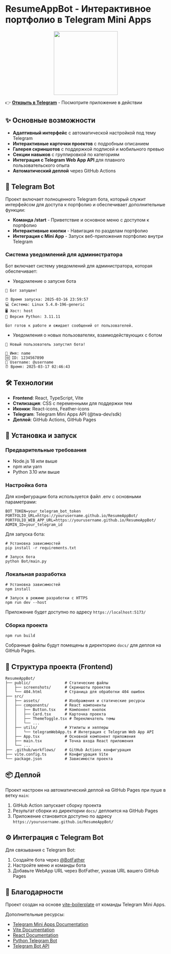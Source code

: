 # ResumeAppBot - Интерактивное портфолио в Telegram Mini Apps

<p align="center">
  <img width="200" src="./src/assets/logo.png">
</p>


<!-- ## 📱 Демонстрация -->

<!-- <p align="center">
  <img width="300" src="./screenshots/demo.gif" alt="Demo Animation">
</p> -->


👉 **[Открыть в Telegram](https://t.me/the_best_resume_bot)** - Посмотрите приложение в действии

## ✨ Основные возможности

- **Адаптивный интерфейс** с автоматической настройкой под тему Telegram
- **Интерактивные карточки проектов** с подробным описанием
- **Галерея скриншотов** с поддержкой подписей и мобильного превью
- **Секции навыков** с группировкой по категориям
- **Интеграция с Telegram Web App API** для плавного пользовательского опыта
- **Автоматический деплой** через GitHub Actions

## 🤖 Telegram Bot

Проект включает полноценного Telegram бота, который служит интерфейсом для доступа к портфолио и обеспечивает дополнительные функции:

- **Команда /start** - Приветствие и основное меню с доступом к портфолио
- **Интерактивные кнопки** - Навигация по разделам портфолио
- **Интеграция с Mini App** - Запуск веб-приложения портфолио внутри Telegram

### Система уведомлений для администратора

Бот включает систему уведомлений для администратора, которая обеспечивает:

- Уведомление о запуске бота
```
🤖 Бот запущен!

⏰ Время запуска: 2025-03-16 23:59:57
💻 Система: Linux 5.4.0-196-generic
🖥️ Хост: host
🔄 Версия Python: 3.11.11

Бот готов к работе и ожидает сообщений от пользователей.
```

- Уведомления о новых пользователях, взаимодействующих с ботом
```
🔔 Новый пользователь запустил бота!

👤 Имя: name
🆔 ID: 1234567890
📝 Username: @username
⏰ Время: 2025-03-17 02:46:43
```

## 🛠️ Технологии

- **Frontend**: React, TypeScript, Vite
- **Стилизация**: CSS с переменными для поддержки тем
- **Иконки**: React-icons, Feather-icons
- **Telegram**: Telegram Mini Apps API (@twa-dev/sdk)
- **Деплой**: GitHub Actions, GitHub Pages

## 🚀 Установка и запуск

### Предварительные требования
- Node.js 18 или выше
- npm или yarn
- Python 3.10 или выше

### Настройка бота

Для конфигурации бота используется файл .env с основными параметрами:

```
BOT_TOKEN=your_telegram_bot_token
PORTFOLIO_URL=https://yourusername.github.io/ResumeAppBot/
PORTFOLIO_WEB_APP_URL=https://yourusername.github.io/ResumeAppBot/
ADMIN_ID=your_telegram_id
```
Для запуска бота:

```
# Установка зависимостей
pip install -r requirements.txt

# Запуск бота
python Bot/main.py
```

### Локальная разработка

```
# Установка зависимостей
npm install

# Запуск в режиме разработки с HTTPS
npm run dev --host
```

Приложение будет доступно по адресу `https://localhost:5173/`

### Сборка проекта

```
npm run build
```

Собранные файлы будут помещены в директорию `docs/` для деплоя на GitHub Pages.

## 📁 Структура проекта (Frontend)

```
ResumeAppBot/
├── public/               # Статические файлы
│   ├── screenshots/      # Скриншоты проектов
│   └── 404.html          # Страница для обработки 404 ошибок
├── src/
│   ├── assets/           # Изображения и статические ресурсы
│   ├── components/       # React компоненты
│   │   ├── Button.tsx    # Компонент кнопок
│   │   ├── Card.tsx      # Карточка проекта
│   │   ├── ThemeToggle.tsx # Переключатель темы
│   │   └── ...
│   ├── utils/            # Утилиты и хелперы
│   │   └── telegramWebApp.ts # Интеграция с Telegram Web App API
│   ├── App.tsx           # Основной компонент приложения
│   ├── main.tsx          # Точка входа React приложения
│   └── ...
├── .github/workflows/    # GitHub Actions конфигурация
├── vite.config.ts        # Конфигурация Vite
└── package.json          # Зависимости проекта
```

## 📦 Деплой

Проект настроен на автоматический деплой на GitHub Pages при пуше в ветку `main`:

1. GitHub Action запускает сборку проекта
2. Результат сборки из директории `docs/` деплоится на GitHub Pages
3. Приложение становится доступно по адресу `https://yourusername.github.io/ResumeAppBot/`

## ⚙️ Интеграция с Telegram Bot

Для связывания с Telegram Bot:

1. Создайте бота через [@BotFather](https://t.me/BotFather)
2. Настройте меню и команды бота
3. Добавьте WebApp URL через BotFather, указав URL вашего GitHub Pages

## 🙏 Благодарности

Проект создан на основе [vite-boilerplate](https://github.com/twa-dev/vite-boilerplate) от команды Telegram Mini Apps.

Дополнительные ресурсы:
- [Telegram Mini Apps Documentation](https://core.telegram.org/bots/webapps)
- [Vite Documentation](https://vitejs.dev/)
- [React Documentation](https://reactjs.org/)
- [Python Telegram Bot](https://github.com/python-telegram-bot/python-telegram-bot)
- [Telegram Bot API](https://core.telegram.org/bots/api)